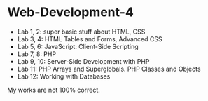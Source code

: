 # Web-Development-4
- Lab 1, 2: super basic stuff about HTML, CSS 
- Lab 3, 4: HTML Tables and Forms, Advanced CSS
- Lab 5, 6: JavaScript: Client-Side Scripting
- Lab 7, 8: PHP
- Lab 9, 10: Server-Side Development with PHP
- Lab 11: PHP Arrays and Superglobals. PHP Classes and Objects
- Lab 12: Working with Databases


My works are not 100% correct.

